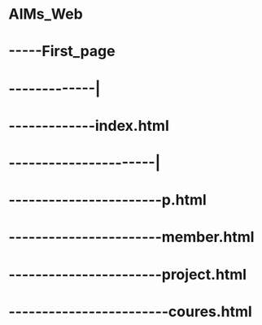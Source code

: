 # AIMs_Web
# -----First_page
# -------------|
# -------------index.html
# ----------------------|
# -----------------------p.html
# -----------------------member.html
# -----------------------project.html
# ------------------------coures.html
